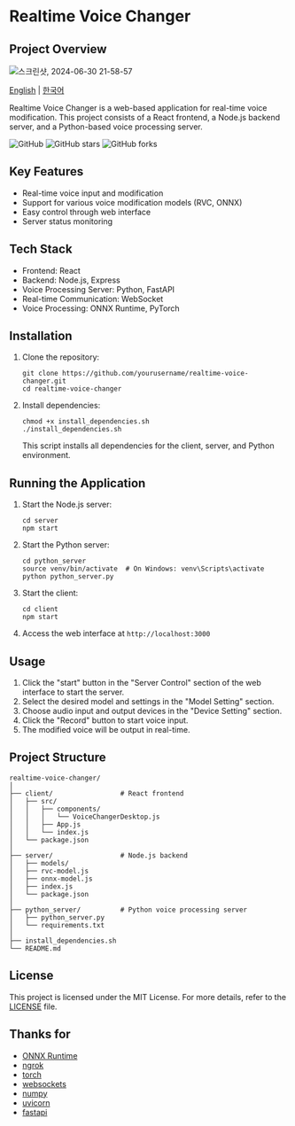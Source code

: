 # Realtime Voice Changer

## Project Overview

![스크린샷, 2024-06-30 21-58-57](https://github.com/sioaeko/OpenVoiceChanger/assets/101755125/1d5c0476-afbe-4540-ae8f-a5d39a565fd4)

[English](https://github.com/sioaeko/OpenVoiceChanger/blob/main/README.md) | [한국어](https://github.com/sioaeko/OpenVoiceChanger/blob/main/README_KR.md)

Realtime Voice Changer is a web-based application for real-time voice modification. This project consists of a React frontend, a Node.js backend server, and a Python-based voice processing server.

![GitHub](https://img.shields.io/github/license/sioaeko/OpenVoiceChanger)
![GitHub stars](https://img.shields.io/github/stars/sioaeko/OpenVoiceChanger)
![GitHub forks](https://img.shields.io/github/forks/sioaeko/OpenVoiceChanger)

## Key Features

- Real-time voice input and modification
- Support for various voice modification models (RVC, ONNX)
- Easy control through web interface
- Server status monitoring

## Tech Stack

- Frontend: React
- Backend: Node.js, Express
- Voice Processing Server: Python, FastAPI
- Real-time Communication: WebSocket
- Voice Processing: ONNX Runtime, PyTorch

## Installation

1. Clone the repository:
   ```
   git clone https://github.com/yourusername/realtime-voice-changer.git
   cd realtime-voice-changer
   ```

2. Install dependencies:
   ```
   chmod +x install_dependencies.sh
   ./install_dependencies.sh
   ```
   This script installs all dependencies for the client, server, and Python environment.

## Running the Application

1. Start the Node.js server:
   ```
   cd server
   npm start
   ```

2. Start the Python server:
   ```
   cd python_server
   source venv/bin/activate  # On Windows: venv\Scripts\activate
   python python_server.py
   ```

3. Start the client:
   ```
   cd client
   npm start
   ```

4. Access the web interface at `http://localhost:3000`

## Usage

1. Click the "start" button in the "Server Control" section of the web interface to start the server.
2. Select the desired model and settings in the "Model Setting" section.
3. Choose audio input and output devices in the "Device Setting" section.
4. Click the "Record" button to start voice input.
5. The modified voice will be output in real-time.

## Project Structure

```
realtime-voice-changer/
│
├── client/                 # React frontend
│   ├── src/
│   │   ├── components/
│   │   │   └── VoiceChangerDesktop.js
│   │   ├── App.js
│   │   └── index.js
│   └── package.json
│
├── server/                 # Node.js backend
│   ├── models/
│   ├── rvc-model.js
│   ├── onnx-model.js
│   ├── index.js
│   └── package.json
│
├── python_server/          # Python voice processing server
│   ├── python_server.py
│   └── requirements.txt
│
├── install_dependencies.sh
└── README.md
```

## License

This project is licensed under the MIT License. For more details, refer to the [LICENSE](https://github.com/sioaeko/OpenVoiceChanger/blob/main/LICENSE) file.

## Thanks for

- [ONNX Runtime](https://github.com/microsoft/onnxruntime)
- [ngrok](https://ngrok.com/)
- [torch](https://pytorch.org/)
- [websockets](https://pypi.org/project/websockets/)
- [numpy](https://numpy.org/)
- [uvicorn](https://www.uvicorn.org/)
- [fastapi](https://fastapi.tiangolo.com/ko/)
